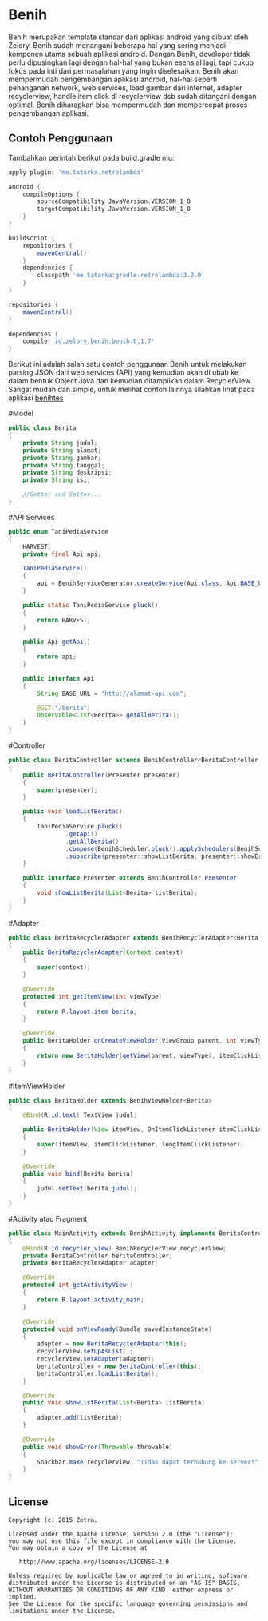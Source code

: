 Benih
======
Benih merupakan template standar dari aplikasi android yang dibuat oleh Zelory. Benih sudah menangani beberapa hal yang sering menjadi komponen utama sebuah aplikasi android. Dengan Benih, developer tidak perlu dipusingkan lagi dengan hal-hal yang bukan esensial lagi, tapi cukup fokus pada inti dari permasalahan yang ingin diselesaikan. Benih akan mempermudah pengembangan aplikasi android, hal-hal seperti penanganan network, web services, load gambar dari internet, adapter recyclerview, handle item click di recyclerview dsb sudah ditangani dengan optimal. Benih diharapkan bisa mempermudah dan mempercepat proses pengembangan aplikasi.

Contoh Penggunaan
-------
Tambahkan perintah berikut pada build.gradle mu:

```groovy
apply plugin: 'me.tatarka.retrolambda'

android {
    compileOptions {
        sourceCompatibility JavaVersion.VERSION_1_8
        targetCompatibility JavaVersion.VERSION_1_8
    }
}

buildscript {
    repositories {
        mavenCentral()
    }
    dependencies {
        classpath 'me.tatarka:gradle-retrolambda:3.2.0'
    }
}

repositories {
    mavenCentral()
}

dependencies {
    compile 'id.zelory.benih:benih:0.1.7'
}
```

Berikut ini adalah salah satu contoh penggunaan Benih untuk melakukan parsing JSON dari web services (API) yang kemudian akan di ubah ke dalam bentuk Object Java dan kemudian ditampilkan dalam RecyclerView. Sangat mudah dan simple, untuk melihat contoh lainnya silahkan lihat pada aplikasi <a href="https://github.com/zetbaitsu/Benih/tree/master/benihtes">benihtes</a>

#Model
```java
public class Berita
{
    private String judul;
    private String alamat;
    private String gambar;
    private String tanggal;
    private String deskripsi;
    private String isi;

    //Getter and Setter...
}
```
#API Services
```java
public enum TaniPediaService
{
    HARVEST;
    private final Api api;

    TaniPediaService()
    {
        api = BenihServiceGenerator.createService(Api.class, Api.BASE_URL);
    }

    public static TaniPediaService pluck()
    {
        return HARVEST;
    }

    public Api getApi()
    {
        return api;
    }

    public interface Api
    {
        String BASE_URL = "http://alamat-api.com";

        @GET("/berita")
        Observable<List<Berita>> getAllBerita();
    }
}
```

#Controller
```java
public class BeritaController extends BenihController<BeritaController.Presenter>
{
    public BeritaController(Presenter presenter)
    {
        super(presenter);
    }

    public void loadListBerita()
    {
        TaniPediaService.pluck()
                .getApi()
                .getAllBerita()
                .compose(BenihScheduler.pluck().applySchedulers(BenihScheduler.Type.IO))
                .subscribe(presenter::showListBerita, presenter::showError);
    }

    public interface Presenter extends BenihController.Presenter
    {
        void showListBerita(List<Berita> listBerita);
    }
}
```

#Adapter
```java
public class BeritaRecyclerAdapter extends BenihRecyclerAdapter<Berita, BeritaHolder>
{
    public BeritaRecyclerAdapter(Context context)
    {
        super(context);
    }

    @Override
    protected int getItemView(int viewType)
    {
        return R.layout.item_berita;
    }

    @Override
    public BeritaHolder onCreateViewHolder(ViewGroup parent, int viewType)
    {
        return new BeritaHolder(getView(parent, viewType), itemClickListener, longItemClickListener);
    }
}
```

#ItemViewHolder
```java
public class BeritaHolder extends BenihViewHolder<Berita>
{
    @Bind(R.id.text) TextView judul;

    public BeritaHolder(View itemView, OnItemClickListener itemClickListener, OnLongItemClickListener longItemClickListener)
    {
        super(itemView, itemClickListener, longItemClickListener);
    }

    @Override
    public void bind(Berita berita)
    {
        judul.setText(berita.judul);
    }
}
```

#Activity atau Fragment
```java
public class MainActivity extends BenihActivity implements BeritaController.Presenter
{
    @Bind(R.id.recycler_view) BenihRecyclerView recyclerView;
    private BeritaController beritaController;
    private BeritaRecyclerAdapter adapter;

    @Override
    protected int getActivityView()
    {
        return R.layout.activity_main;
    }

    @Override
    protected void onViewReady(Bundle savedInstanceState)
    {
        adapter = new BeritaRecyclerAdapter(this);
        recyclerView.setUpAsList();
        recyclerView.setAdapter(adapter);
        beritaController = new BeritaController(this);
        beritaController.loadListBerita();
    }

    @Override
    public void showListBerita(List<Berita> listBerita)
    {
        adapter.add(listBerita);
    }

    @Override
    public void showError(Throwable throwable)
    {
        Snackbar.make(recyclerView, "Tidak dapat terhubung ke server!", Snackbar.LENGTH_LONG).show();
    }
}
```

License
-------
    Copyright (c) 2015 Zetra.
    
    Licensed under the Apache License, Version 2.0 (the "License");
    you may not use this file except in compliance with the License.
    You may obtain a copy of the License at

       http://www.apache.org/licenses/LICENSE-2.0

    Unless required by applicable law or agreed to in writing, software
    distributed under the License is distributed on an "AS IS" BASIS,
    WITHOUT WARRANTIES OR CONDITIONS OF ANY KIND, either express or implied.
    See the License for the specific language governing permissions and
    limitations under the License.
